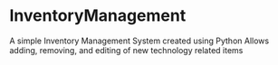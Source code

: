 # InventoryManagement
A simple Inventory Management System created using Python
Allows adding, removing, and editing of new technology related items
